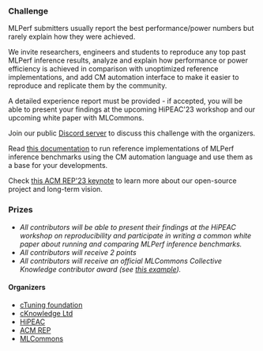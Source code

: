 ### Challenge

MLPerf submitters usually report the best performance/power numbers but rarely explain how they were achieved.

We invite researchers, engineers and students to reproduce any top past MLPerf inference results,
analyze and explain how performance or power efficiency is achieved in comparison with unoptimized
reference implementations, and add CM automation interface to make it easier to reproduce and replicate
them by the community. 

A detailed experience report must be provided - if accepted, you will be able to present your findings 
at the upcoming HiPEAC'23 workshop and our upcoming white paper with MLCommons.

Join our public [Discord server](https://discord.gg/JjWNWXKxwT) to discuss this challenge with the organizers.

Read [this documentation](https://github.com/mlcommons/ck/blob/master/docs/mlperf/inference/README.md) 
to run reference implementations of MLPerf inference benchmarks 
using the CM automation language and use them as a base for your developments.

Check [this ACM REP'23 keynote](https://doi.org/10.5281/zenodo.8105339) to learn more about our open-source project and long-term vision.

### Prizes

* *All contributors will be able to present their findings at the HiPEAC workshop on reproducibility and participate in writing a common white paper about running and comparing MLPerf inference benchmarks.*
* *All contributors will receive 2 points*
* *All contributors will receive an official MLCommons Collective Knowledge contributor award (see [this example](https://ctuning.org/awards/ck-award-202307-zhu.pdf)).*


#### Organizers

* [cTuning foundation](https://cTuning.org)
* [cKnowledge Ltd](https://cKnowledge.org)
* [HiPEAC](https://hipeac.net)
* [ACM REP](https://acm-rep.github.io)
* [MLCommons](https://mlcommons.org)
